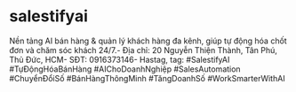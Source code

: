 # salestifyai
Nền tảng AI bán hàng &amp; quản lý khách hàng đa kênh, giúp tự động hóa chốt đơn và chăm sóc khách 24/7.- Địa chỉ: 20 Nguyễn Thiện Thành, Tân Phú, Thủ Đức, HCM- SĐT: 0916373146- Hastag, tag: #SalestifyAI #TựĐộngHóaBánHàng #AIChoDoanhNghiệp #SalesAutomation #ChuyểnĐổiSố #BánHàngThôngMinh #TăngDoanhSố #WorkSmarterWithAI
